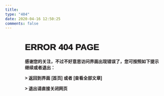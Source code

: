 ```yaml
---
title:
type: "404"
date: 2020-04-16 12:50:25
comments: false
---
```


<style type="text/css">
  /*@import 'https://fonts.googleapis.com/css?family=Inconsolata';*/

  .terminal {
    box-sizing: inherit;
    padding: 0 0 5rem 4rem;
    text-transform: uppercase;
  }

  .output,
  .terminal-title {
    font-family: 'Roboto Slab', Arial, "微软雅黑";
    text-shadow: 0 0 1px rgba(51, 0, 10, 0.4),
                 0 0 2px rgba(0, 0, 0, 0.8);
  }

  .output::before { content: "> ";}
  .links{text-decoration: none;}
  .links::before {content: "[";}
  .links::after  {content: "]";}
</style>

<div class="terminal">
  <h1 class="terminal-title">Error 404 page</h1>
  <p class="terminal-title">感谢您的关注，不过不好意思访问界面出现错误了，您可按照如下提示继续或者退出：</p>
  <p class="output">返回到界面 <a class="links" href="/">首页</a> 或者 <a class="links" href="/blog/archives/">查看全部文章</a></p>
  <p class="output">退出请直接关闭网页</p>
</div>